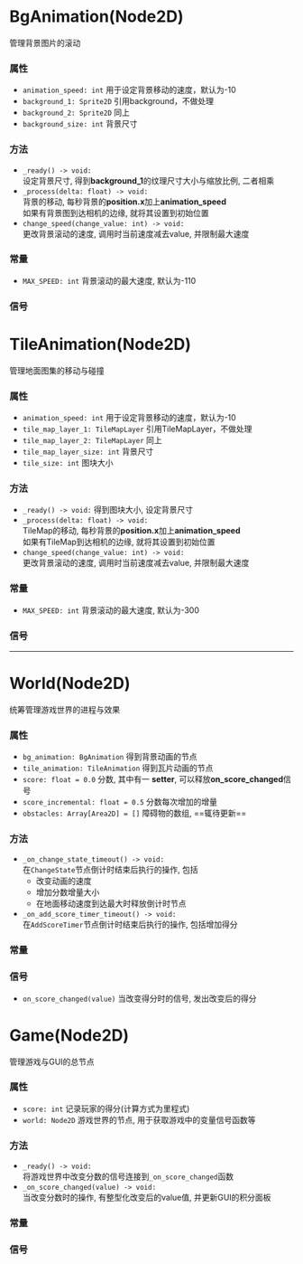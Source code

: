 # BgAnimation(Node2D)
管理背景图片的滚动
### 属性
- `animation_speed: int` 用于设定背景移动的速度，默认为-10
- `background_1: Sprite2D` 引用background，不做处理
- `background_2: Sprite2D` 同上
- `background_size: int` 背景尺寸
### 方法
- `_ready() -> void:`<br>设定背景尺寸, 得到**background_1**的纹理尺寸大小与缩放比例, 二者相乘
- `_process(delta: float) -> void:` <br>背景的移动, 每秒背景的**position.x**加上**animation_speed**<br>如果有背景图到达相机的边缘, 就将其设置到初始位置
- `change_speed(change_value: int) -> void:`<br>更改背景滚动的速度, 调用时当前速度减去value, 并限制最大速度
### 常量
- `MAX_SPEED: int` 背景滚动的最大速度, 默认为-110
### 信号

# TileAnimation(Node2D)
管理地面图集的移动与碰撞
### 属性
- `animation_speed: int` 用于设定背景移动的速度，默认为-10
- `tile_map_layer_1: TileMapLayer` 引用TileMapLayer，不做处理
- `tile_map_layer_2: TileMapLayer` 同上
- `tile_map_layer_size: int` 背景尺寸
- `tile_size: int` 图块大小
### 方法
- `_ready() -> void:` 得到图块大小, 设定背景尺寸
- `_process(delta: float) -> void:` <br>TileMap的移动, 每秒背景的**position.x**加上**animation_speed**<br>如果有TileMap到达相机的边缘, 就将其设置到初始位置
- `change_speed(change_value: int) -> void:`<br>更改背景滚动的速度, 调用时当前速度减去value, 并限制最大速度
### 常量
- `MAX_SPEED: int` 背景滚动的最大速度, 默认为-300
### 信号
***
# World(Node2D)
统筹管理游戏世界的进程与效果
### 属性
- `bg_animation: BgAnimation` 得到背景动画的节点
- `tile_animation: TileAnimation` 得到瓦片动画的节点
- `score: float = 0.0` 分数, 其中有一 **setter**, 可以释放**on_score_changed**信号
- `score_incremental: float = 0.5` 分数每次增加的增量
- `obstacles: Array[Area2D] = []` 障碍物的数组, ==辄待更新==
### 方法
- `_on_change_state_timeout() -> void:` <br>在`ChangeState`节点倒计时结束后执行的操作, 包括
  - 改变动画的速度
  - 增加分数增量大小
  - 在地面移动速度到达最大时释放倒计时节点
- `_on_add_score_timer_timeout() -> void:`<br>在`AddScoreTimer`节点倒计时结束后执行的操作, 包括增加得分
### 常量
### 信号
- `on_score_changed(value)` 当改变得分时的信号, 发出改变后的得分

# Game(Node2D)
管理游戏与GUI的总节点
### 属性
- `score: int` 记录玩家的得分(计算方式为里程式)
- `world: Node2D` 游戏世界的节点, 用于获取游戏中的变量信号函数等
### 方法
- `_ready() -> void:`<br>将游戏世界中改变分数的信号连接到`_on_score_changed`函数
- `_on_score_changed(value) -> void:`<br>当改变分数时的操作, 有整型化改变后的value值, 并更新GUI的积分面板
### 常量
### 信号